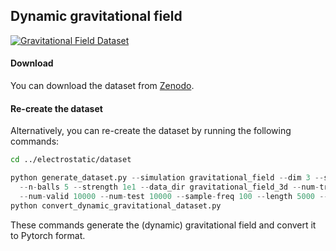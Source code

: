 ## Dynamic gravitational field

[![Gravitational Field Dataset](https://img.shields.io/badge/Zenodo-Gravitational%20Field%20Dataset-blue?logo=zenodo)](https://doi.org/10.5281/zenodo.10634923)

#### Download

You can download the dataset from [Zenodo](https://doi.org/10.5281/zenodo.10634923).

#### Re-create the dataset

Alternatively, you can re-create the dataset by running the following commands:

```sh
cd ../electrostatic/dataset
```

```python
python generate_dataset.py --simulation gravitational_field --dim 3 --static-balls 1 \
  --n-balls 5 --strength 1e1 --data_dir gravitational_field_3d --num-train 50000 \
  --num-valid 10000 --num-test 10000 --sample-freq 100 --length 5000 --length-test 5000
python convert_dynamic_gravitational_dataset.py
```
These commands generate the (dynamic) gravitational field and convert it to Pytorch format.
